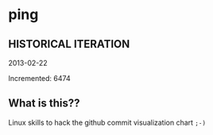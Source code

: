 # ping

## HISTORICAL ITERATION
2013-02-22

Incremented: 6474

## What is this?? 
Linux skills to hack the github commit visualization chart `;-)`
